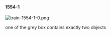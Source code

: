 #### 1554-1
![train-1554-1-0.png](https://github.com/lil-lab/nlvr/raw/master/nlvr/train/images/33/train-1554-1-0.png "train-1554-1-0.png")

one of the grey box contains exactly two objects